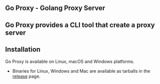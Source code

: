 ## Go Proxy - Golang Proxy Server
Go Proxy provides a CLI tool that create a proxy server
---
## Installation
Go Proxy is available on Linux, macOS and Windows platforms.
* Binaries for Linux, Windows and Mac are available as tarballs in the [release](https://github.com/whoant/go-proxy/releases) page.


